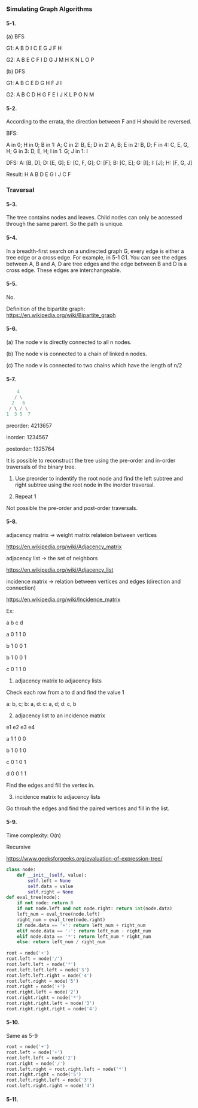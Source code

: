 <h3>Simulating Graph Algorithms</h3>

<h4>5-1.</h4> 

(a) BFS

G1: A B D I C E G J F H

G2: A B E C F I D G J M H K N L O P

(b) DFS

G1: A B C E D G H F J I

G2: A B C D H G F E I J K L P O N M

<h4>5-2.</h4> 

According  to the errata, the direction between F and H should be reversed.

BFS:

A in 0; H in 0; B in 1: A; C in 2: B, E; D in 2: A, B; E in 2: B, D; F in 4: C, E, G, H; G in 3: D, E, H; I in 1: G; J in 1: I

DFS: A: [B, D]; D: [E, G]; E: [C, F, G]; C: [F]; B: [C, E]; G: [I]; I: [J]; H: [F, G, J]

Result: H A B D E G I J C F

<h3>Traversal</h3>

<h4>5-3.</h4> 

The tree contains nodes and leaves. Child nodes can only be accessed through the same parent. So the path is unique.

<h4>5-4.</h4> 

In a breadth-first search on a undirected graph G, every edge is either a tree edge or a cross edge. For example, in 5-1 G1. You can see the edges between A, B and A, D are tree edges and the edge between B and D is a cross edge. These edges are interchangeable.

<h4>5-5.</h4> 

No.

Definition of the bipartite graph: https://en.wikipedia.org/wiki/Bipartite_graph

<h4>5-6.</h4> 

(a) The node v is directly connected to all n nodes.

(b) The node v is connected to a chain of linked n nodes.

(c) The node v is connected to two chains which have the length of n/2

<h4>5-7.</h4> 

```python
    4
   / \
  2   6
 / \ / \
1  3 5  7
```

preorder: 4213657

inorder: 1234567

postorder: 1325764

It is possible to reconstruct the tree using the pre-order and in-order traversals of the binary tree.

1. Use preorder to indentify the root node and find the left subtree and right subtree using the root node in the inorder traversal.

2. Repeat 1

Not possible the pre-order and post-order traversals.

<h4>5-8.</h4> 

adjacency matrix -> weight matrix relateion between vertices

https://en.wikipedia.org/wiki/Adjacency_matrix

adjacency list -> the set of neighbors

https://en.wikipedia.org/wiki/Adjacency_list

incidence matrix -> relation between vertices and edges (direction and connection)

https://en.wikipedia.org/wiki/Incidence_matrix

Ex:

  a b c d
  
a 0 1 1 0

b 1 0 0 1

b 1 0 0 1

c 0 1 1 0

1. adjacency matrix to adjacency lists

Check each row from a to d and find the value 1

a: b, c; b: a, d: c: a, d; d: c, b

2. adjacency list to an incidence matrix

  e1 e2 e3 e4

a  1  1  0  0 

b  1  0  1  0

c  0  1  0  1

d  0  0  1  1

Find the edges and fill the vertex in.

3. incidence matrix to adjacency lists

Go throuh the edges and find the paired vertices and fill in the list.

<h4>5-9.</h4> 

Time complexity: O(n) 

Recursive

https://www.geeksforgeeks.org/evaluation-of-expression-tree/

```python
class node:
    def __init__(self, value):
        self.left = None
        self.data = value
        self.right = None
def eval_tree(node):
    if not node: return 0
    if not node.left and not node.right: return int(node.data)
    left_num = eval_tree(node.left)
    right_num = eval_tree(node.right)
    if node.data == '+': return left_num + right_num
    elif node.data == '-': return left_num - right_num
    elif node.data == '*': return left_num * right_num
    else: return left_num / right_num
    
root = node('+')
root.left = node('/')
root.left.left = node('*')
root.left.left.left = node('3')
root.left.left.right = node('4')
root.left.right = node('5')
root.right = node('+')
root.right.left = node('2')
root.right.right = node('*')
root.right.right.left = node('3')
root.right.right.right = node('4')   
```

<h4>5-10.</h4> 

Same as 5-9

```python
root = node('+')
root.left = node('+')
root.left.left = node('2')
root.right = node('/')
root.left.right = root.right.left = node('*')
root.right.right = node('5')
root.left.right.left = node('3')
root.left.right.right = node('4')
```

<h4>5-11.</h4> 


